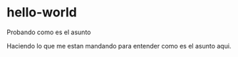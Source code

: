 # hello-world
Probando como es el asunto

Haciendo lo que me estan mandando para entender como es el asunto aqui.

